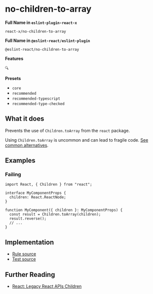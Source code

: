 # no-children-to-array

**Full Name in `eslint-plugin-react-x`**

```plain copy
react-x/no-children-to-array
```

**Full Name in `@eslint-react/eslint-plugin`**

```plain copy
@eslint-react/no-children-to-array
```

**Features**

`🔍`

**Presets**

- `core`
- `recommended`
- `recommended-typescript`
- `recommended-type-checked`

## What it does

Prevents the use of `Children.toArray` from the `react` package.

Using `Children.toArray` is uncommon and can lead to fragile code. [See common alternatives](https://react.dev/reference/react/Children#alternatives).

## Examples

### Failing

```tsx
import React, { Children } from "react";

interface MyComponentProps {
  children: React.ReactNode;
}

function MyComponent({ children }: MyComponentProps) {
  const result = Children.toArray(children);
  result.reverse();
  // ...
}
```

## Implementation

- [Rule source](https://github.com/Rel1cx/eslint-react/tree/main/packages/plugins/eslint-plugin-react-x/src/rules/no-children-to-array.ts)
- [Test source](https://github.com/Rel1cx/eslint-react/tree/main/packages/plugins/eslint-plugin-react-x/src/rules/no-children-to-array.spec.ts)

## Further Reading

- [React: Legacy React APIs Children](https://react.dev/reference/react/Children)
